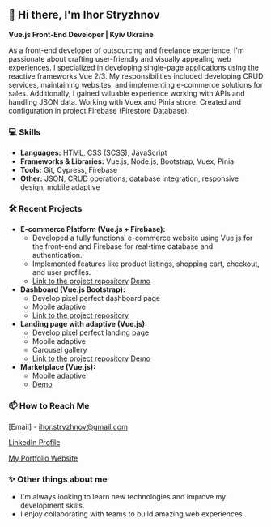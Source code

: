## 👋 Hi there, I'm Ihor Stryzhnov

**Vue.js Front-End Developer | Kyiv Ukraine**

As a front-end developer of outsourcing and freelance experience, I'm passionate about crafting user-friendly and visually appealing web experiences.
I specialized in developing single-page applications using the reactive frameworks Vue 2/3. My responsibilities included developing CRUD services, maintaining websites, and implementing e-commerce solutions for sales. Additionally, I gained valuable experience working with APIs and handling JSON data.
Working with Vuex and Pinia strore.
Created and configuration in project Firebase (Firestore Database).

### 💻 Skills
* **Languages:** HTML, CSS (SCSS), JavaScript
* **Frameworks & Libraries:** Vue.js, Node.js, Bootstrap, Vuex, Pinia 
* **Tools:** Git, Cypress, Firebase 
* **Other:**  JSON, CRUD operations, database integration, responsive design, mobile adaptive

### 🛠️ Recent Projects

* **E-commerce Platform (Vue.js + Firebase):**
   - Developed a fully functional e-commerce website using Vue.js for the front-end and Firebase for real-time database and authentication.
   - Implemented features like product listings, shopping cart, checkout, and user profiles.
   - [Link to the project repository](https://github.com/Totemy/drop-bag-app) [Demo](https://krossu-kedu.netlify.app)
* **Dashboard (Vue.js Bootstrap):**
    - Develop pixel perfect dashboard page
    - Mobile adaptive
    - [Link to the project repository](https://github.com/Totemy/dashboard-app)
* **Landing page with adaptive (Vue.js):**
    - Develop pixel perfect landing page
    - Mobile adaptive 
    - Carousel gallery
    - [Link to the project repository](https://github.com/Totemy/dinamo-app)  [Demo](https://dinamo-restaurant-app.netlify.app)
* **Marketplace (Vue.js):**
    - Mobile adaptive 
    - [Demo](https://twitch-prime-wot.netlify.app)

### 📫 How to Reach Me
[Email] - ihor.stryzhnov@gmail.com 

[LinkedIn Profile](https://www.linkedin.com/in/ihor-stryzhnov-2697321ab/)

[My Portfolio Website](https://ihor-stryzhnov-dev.netlify.app/)

### ✨ Other things about me
* I'm always looking to learn new technologies and improve my development skills.
* I enjoy collaborating with teams to build amazing web experiences.
